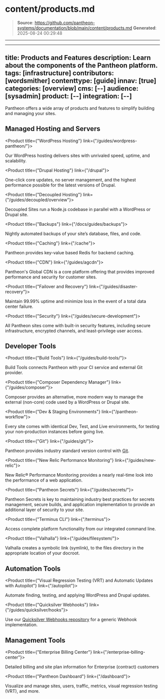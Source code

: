 # content/products.md

> **Source**: https://github.com/pantheon-systems/documentation/blob/main/content/products.md
> **Generated**: 2025-08-24 00:29:48

---

---
title: Products and Features
description: Learn about the components of the Pantheon platform.
tags: [infrastructure]
contributors: [wordsmither]
contenttype: [guide]
innav: [true]
categories: [overview]
cms: [--]
audience: [sysadmin]
product: [--]
integration: [--]
---

Pantheon offers a wide array of products and features to simplify building and managing your sites.

## Managed Hosting and Servers

<ProductGroup>

  <Product title={"WordPress Hosting"} link={"/guides/wordpress-pantheon/"}>

  Our WordPress hosting delivers sites with unrivaled speed, uptime, and scalability.

  </Product>

  <Product title={"Drupal Hosting"} link={"/drupal"}>

  One-click core updates, no server management, and the highest performance possible for the latest versions of Drupal.

  </Product>

  <Product title={"Decoupled Hosting"} link={"/guides/decoupled/overview"}>

  Decoupled Sites run a Node.js codebase in parallel with a WordPress or Drupal site.

  </Product>

  <Product title={"Backups"} link={"/docs/guides/backups"}>

  Nightly automated backups of your site’s database, files, and code.

  </Product>

  <Product title={"Caching"} link={"/cache"}>

  Pantheon provides key-value based Redis for backend caching.

  </Product>

  <Product title={"CDN"} link={"/guides/agcdn"}>

  Pantheon's Global CDN is a core platform offering that provides improved performance and security for customer sites. 

  </Product>

  <Product title={"Failover and Recovery"} link={"/guides/disaster-recovery"}>

  Maintain 99.99% uptime and minimize loss in the event of a total data center failure. 

  </Product>

  <Product title={"Security"} link={"/guides/secure-development"}>

  All Pantheon sites come with built-in security features, including secure infrastructure, encrypted channels, and least-privilege user access.

  </Product>

</ProductGroup>

## Developer Tools

<ProductGroup>

  <Product title={"Build Tools"} link={"/guides/build-tools/"}>

  Build Tools connects Pantheon with your CI service and external Git provider.

  </Product>

  <Product title={"Composer Dependency Manager"} link={"/guides/composer"}>

  Composer provides an alternative, more modern way to manage the external (non-core) code used by a WordPress or Drupal site.

  </Product>

  <Product title={"Dev & Staging Environments"} link={"/pantheon-workflow"}>

  Every site comes with identical Dev, Test, and Live environments, for testing your non-production instances before going live.

  </Product>

  <Product title={"Git"} link={"/guides/git/"}>

  Pantheon provides industry standard version control with [Git](https://git-scm.com/).

  </Product>

  <Product title={"New Relic Performance Monitoring"} link={"/guides/new-relic"}>

  New Relic® Performance Monitoring provides a nearly real-time look into the performance of a web application.

  </Product>

  <Product title={"Pantheon Secrets"} link={"/guides/secrets/"}>

  Pantheon Secrets is key to maintaining industry best practices for secrets management, secure builds, and application implementation to provide an additional layer of security to your site.

  </Product>

  <Product title={"Terminus CLI"} link={"/terminus"}>

  Access complete platform functionality from our integrated command line.

  </Product>

  <Product title={"Valhalla"} link={"/guides/filesystem/"}>

  Valhalla creates a symbolic link (symlink), to the files directory in the appropriate location of your docroot.

  </Product>

</ProductGroup>

## Automation Tools

<ProductGroup>

  <Product title={"Visual Regression Testing (VRT) and Automatic Updates with Autopilot"} link={"/autopilot"}>

  Automate finding, testing, and applying WordPress and Drupal updates. 

  </Product>

  <Product title={"Quicksilver Webhooks"} link={"/guides/quicksilver/hooks"}>

  Use our [Quicksilver Webhooks repository](https://github.com/pantheon-systems/quicksilver-examples/tree/main/webhook) for a generic Webhook implementation.

  </Product>

</ProductGroup>

## Management Tools

<ProductGroup>

  <Product title={"Enterprise Billing Center"} link={"/enterprise-billing-center"}>

  Detailed billing and site plan information for Enterprise (contract) customers

  </Product>

  <Product title={"Pantheon Dashboard"} link={"/dashboard"}>

  Visualize and manage sites, users, traffic, metrics, visual regression testing (VRT), and more.

  </Product>


</ProductGroup>
